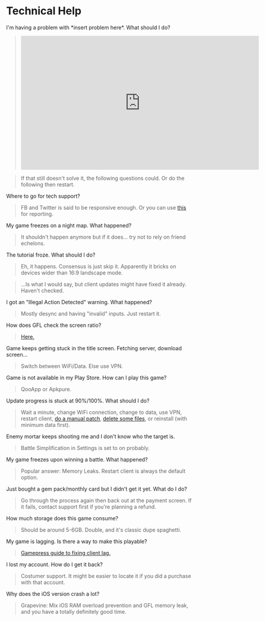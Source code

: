 # Technical Help

I'm having a problem with \*insert problem here*. What should I do?

> <iframe width="640" height="360" src="https://www.youtube.com/embed/p85xwZ_OLX0" frameborder="0" allowfullscreen></iframe>

> If that still doesn't solve it, the following questions could. Or do the following then restart.

Where to go for tech support?

> FB and Twitter is said to be responsive enough. Or you can use [this](https://forms.gle/bZNnQeh5sJaD3pim8) for reporting.

My game freezes on a night map. What happened?

> It shouldn't happen anymore but if it does... try not to rely on friend echelons.

The tutorial froze. What should I do?

> Eh, it happens. Consensus is just skip it. Apparently it bricks on devices wider than 16:9 landscape mode.

> ...Is what I would say, but client updates might have fixed it already. Haven't checked.

I got an "Illegal Action Detected" warning. What happened?

> Mostly desync and having "invalid" inputs. Just restart it.

How does GFL check the screen ratio?

> [Here.](https://www.reddit.com/r/girlsfrontline/comments/fgagxl/weekly_commanders_lounge_march_10_2020/fkegq2v/)

Game keeps getting stuck in the title screen. Fetching server, download screen...

> Switch between WiFi/Data. Else use VPN.

Game is not available in my Play Store. How can I play this game?

> QooApp or Apkpure.

Update progress is stuck at 90%/100%. What should I do?

> Wait a minute, change WiFi connection, change to data, use VPN, restart client, [do a manual patch](https://github.com/lloyddunamis/gfl_manualpatch/blob/main/FullResource_readme), [delete some files](https://twitter.com/Synexcu/status/1310117595094216709?s=19), or reinstall (with minimum data first).

Enemy mortar keeps shooting me and I don't know who the target is.

> Battle Simplification in Settings is set to on probably.

My game freezes upon winning a battle. What happened?

> Popular answer: Memory Leaks. Restart client is always the default option.

Just bought a gem pack/monthly card but I didn't get it yet. What do I do?

> Go through the process again then back out at the payment screen. If it fails, contact support first if you're planning a refund.

How much storage does this game consume?

> Should be around 5-6GB. Double, and it's classic dupe spaghetti.

My game is lagging. Is there a way to make this playable?

> [Gamepress guide to fixing client lag.](https://gamepress.gg/girlsfrontline/fixing-gfl-client-lag-possible-workarounds)

I lost my account. How do I get it back?

> Costumer support. It might be easier to locate it if you did a purchase with that account.

Why does the iOS version crash a lot?

> Grapevine: Mix iOS RAM overload prevention and GFL memory leak, and you have a totally definitely good time.